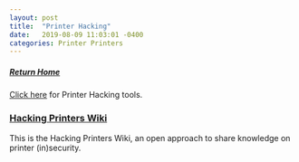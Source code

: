 ```yaml
---
layout: post
title:  "Printer Hacking"
date:   2019-08-09 11:03:01 -0400
categories: Printer Printers
---
```

##### [Return Home](https://thegetch.github.io/penetration/testing/resources/2019/08/09/Home/)

[Click here](https://thegetch.github.io/PenetrationTestingResources/PrinterHackingTools) for Printer Hacking tools.

### [Hacking Printers Wiki](<http://hacking-printers.net/wiki/index.php/Main_Page>)

This is the Hacking Printers Wiki, an open approach to share knowledge on printer (in)security.
